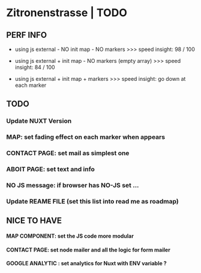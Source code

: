 Zitronenstrasse | TODO
===================

## PERF INFO

- using js external - NO init map - NO markers >>> speed insight: 98 / 100

- using js external + init map - NO markers (empty array) >>> speed insight: 84 / 100

- using js external + init map + markers >>> speed insight: go down at each marker




## TODO

### Update NUXT Version

### MAP: set fading effect on each marker when appears

### CONTACT PAGE: set mail as simplest one

### ABOIT PAGE: set text and info

### NO JS message: if browser has NO-JS set ...

### Update REAME FILE (set this list into read me as roadmap)




## NICE TO HAVE

#### MAP COMPONENT: set the JS code more modular

#### CONTACT PAGE: set node mailer and all the logic for form mailer

#### GOOGLE ANALYTIC : set analytics for Nuxt with ENV variable ?
